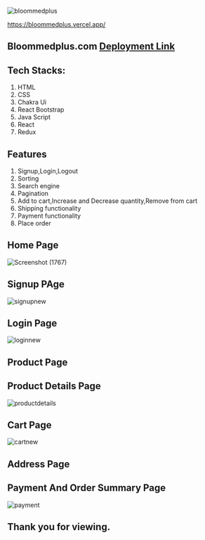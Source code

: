 ![bloommedplus](https://user-images.githubusercontent.com/112859151/214072007-1f3bd710-97ef-4b08-8f57-45187a05ed11.png)

https://bloommedplus.vercel.app/

## Bloommedplus.com <a href="https://bloommedplus.vercel.app/">Deployment Link</a>
## Tech Stacks:
   1. HTML
   2. CSS
   3. Chakra Ui
   4. React Bootstrap
   5. Java Script
   6. React 
   7. Redux
## Features
   1. Signup,Login,Logout
   2. Sorting
   3. Search engine
   4. Pagination
   5. Add to cart,Increase and Decrease quantity,Remove from cart
   6. Shipping functionality
   7. Payment  functionality
   8. Place order
   
## Home Page
![Screenshot (1767)](https://user-images.githubusercontent.com/112859151/214073853-4bfa92ee-94b4-4588-895a-d232de0c9874.png)
## Signup PAge
![signupnew](https://user-images.githubusercontent.com/107982334/214096271-b71ba8a5-0fe8-40d5-9779-934e6905c0e9.jpg)
## Login Page
![loginnew](https://user-images.githubusercontent.com/107982334/214096401-d77e6324-b03f-4b5b-99d3-30d13d75e2c8.jpg)
## Product Page
## Product Details Page
![productdetails](https://user-images.githubusercontent.com/107982334/214095385-c92b3397-2e55-4e08-b09c-156020c471aa.jpg)
## Cart Page
![cartnew](https://user-images.githubusercontent.com/107982334/214095566-775c9d88-bd19-4807-b29a-99baa0035ed3.jpg)
## Address Page
## Payment And Order Summary Page
![payment](https://user-images.githubusercontent.com/107982334/214095785-8680876a-0ee5-497d-b224-b5a6d1a89247.jpg)

## Thank you for viewing.


  
